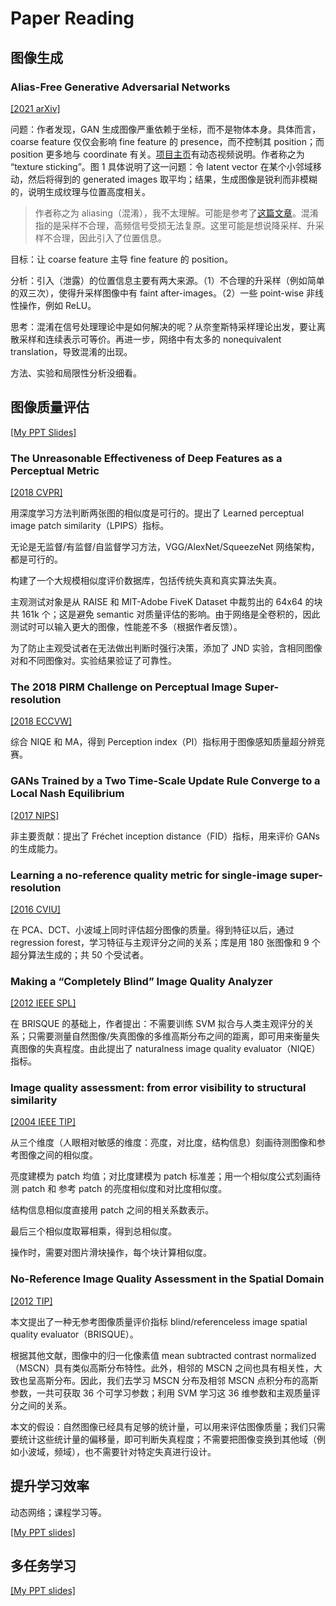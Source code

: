 # Paper Reading

## 图像生成

### Alias-Free Generative Adversarial Networks

[[2021 arXiv]](https://arxiv.org/abs/2106.12423)

问题：作者发现，GAN 生成图像严重依赖于坐标，而不是物体本身。具体而言，coarse feature 仅仅会影响 fine feature 的 presence，而不控制其 position；而 position 更多地与 coordinate 有关。[项目主页](https://nvlabs.github.io/alias-free-gan/)有动态视频说明。作者称之为 “texture sticking”。图 1 具体说明了这一问题：令 latent vector 在某个小邻域移动，然后将得到的 generated images 取平均；结果，生成图像是锐利而非模糊的，说明生成纹理与位置高度相关。

> 作者称之为 aliasing（混淆），我不太理解。可能是参考了[这篇文章](https://arxiv.org/abs/2008.09604)。混淆指的是采样不合理，高频信号受损无法复原。这里可能是想说降采样、升采样不合理，因此引入了位置信息。

目标：让 coarse feature 主导 fine feature 的 position。

分析：引入（泄露）的位置信息主要有两大来源。（1）不合理的升采样（例如简单的双三次），使得升采样图像中有 faint after-images。（2）一些 point-wise 非线性操作，例如 ReLU。

思考：混淆在信号处理理论中是如何解决的呢？从奈奎斯特采样理论出发，要让离散采样和连续表示可等价。再进一步，网络中有太多的 nonequivalent translation，导致混淆的出现。

方法、实验和局限性分析没细看。

## 图像质量评估

[[My PPT Slides]](https://mq1zrs2eey.feishu.cn/file/boxcnRPBZEPNcXEFYzYpomUAEpg)

### The Unreasonable Effectiveness of Deep Features as a Perceptual Metric

[[2018 CVPR]](https://arxiv.org/abs/1801.03924)

用深度学习方法判断两张图的相似度是可行的。提出了 Learned perceptual image patch similarity（LPIPS）指标。

无论是无监督/有监督/自监督学习方法，VGG/AlexNet/SqueezeNet 网络架构，都是可行的。

构建了一个大规模相似度评价数据库，包括传统失真和真实算法失真。

主观测试对象是从 RAISE 和 MIT-Adobe FiveK Dataset 中裁剪出的 64x64 的块共 161k 个；这是避免 semantic 对质量评估的影响。由于网络是全卷积的，因此测试时可以输入更大的图像，性能差不多（根据作者反馈）。

为了防止主观受试者在无法做出判断时强行决策，添加了 JND 实验，含相同图像对和不同图像对。实验结果验证了可靠性。

### The 2018 PIRM Challenge on Perceptual Image Super-resolution

[[2018 ECCVW]](https://openaccess.thecvf.com/content_ECCVW_2018/papers/11133/Blau_2018_PIRM_Challenge_on_Perceptual_Image_Super-resolution_ECCVW_2018_paper.pdf)

综合 NIQE 和 MA，得到 Perception index（PI）指标用于图像感知质量超分辨竞赛。

### GANs Trained by a Two Time-Scale Update Rule Converge to a Local Nash Equilibrium

[[2017 NIPS]](https://arxiv.org/abs/1706.08500)

非主要贡献：提出了 Fréchet inception distance（FID）指标，用来评价 GANs 的生成能力。

### Learning a no-reference quality metric for single-image super-resolution

[[2016 CVIU]](https://www.sciencedirect.com/science/article/abs/pii/S107731421630203X)

在 PCA、DCT、小波域上同时评估超分图像的质量。得到特征以后，通过 regression forest，学习特征与主观评分之间的关系；库是用 180 张图像和 9 个超分算法生成的；共 50 个受试者。

### Making a “Completely Blind” Image Quality Analyzer

[[2012 IEEE SPL]](https://ieeexplore.ieee.org/abstract/document/6353522)

在 BRISQUE 的基础上，作者提出：不需要训练 SVM 拟合与人类主观评分的关系；只需要测量自然图像/失真图像的多维高斯分布之间的距离，即可用来衡量失真图像的失真程度。由此提出了 naturalness image quality evaluator（NIQE）指标。

### Image quality assessment: from error visibility to structural similarity

[[2004 IEEE TIP]](https://ieeexplore.ieee.org/document/1284395)

从三个维度（人眼相对敏感的维度：亮度，对比度，结构信息）刻画待测图像和参考图像之间的相似度。

亮度建模为 patch 均值；对比度建模为 patch 标准差；用一个相似度公式刻画待测 patch 和 参考 patch 的亮度相似度和对比度相似度。

结构信息相似度直接用 patch 之间的相关系数表示。

最后三个相似度取幂相乘，得到总相似度。

操作时，需要对图片滑块操作，每个块计算相似度。

### No-Reference Image Quality Assessment in the Spatial Domain

[[2012 TIP]](https://ieeexplore.ieee.org/document/6272356)

本文提出了一种无参考图像质量评价指标 blind/referenceless image spatial quality evaluator（BRISQUE）。

根据其他文献，图像中的归一化像素值 mean subtracted contrast normalized（MSCN）具有类似高斯分布特性。此外，相邻的 MSCN 之间也具有相关性，大致也呈高斯分布。因此，我们去学习 MSCN 分布及相邻 MSCN 点积分布的高斯参数，一共可获取 36 个可学习参数；利用 SVM 学习这 36 维参数和主观质量评分之间的关系。

本文的假设：自然图像已经具有足够的统计量，可以用来评估图像质量；我们只需要统计这些统计量的偏移量，即可判断失真程度；不需要把图像变换到其他域（例如小波域，频域），也不需要针对特定失真进行设计。

## 提升学习效率

动态网络；课程学习等。

[[My PPT slides]](https://mq1zrs2eey.feishu.cn/file/boxcnEWArytyt2DLq0G5xgCeGRe)

## 多任务学习

[[My PPT slides]](https://mq1zrs2eey.feishu.cn/file/boxcnxSGhbZlvdNxzkUZY4uuOaf)
